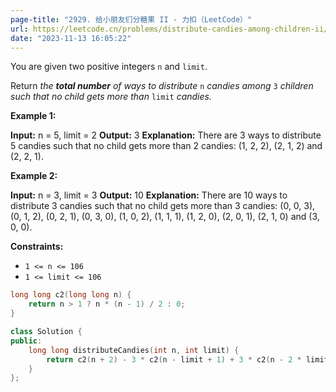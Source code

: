 ```yaml
---
page-title: "2929. 给小朋友们分糖果 II - 力扣（LeetCode）"
url: https://leetcode.cn/problems/distribute-candies-among-children-ii/
date: "2023-11-13 16:05:22"
---
```

You are given two positive integers `n` and `limit`.

Return *the **total number** of ways to distribute* `n` *candies among* `3` *children such that no child gets more than* `limit` *candies.*

**Example 1:**

**Input:** n = 5, limit = 2
**Output:** 3
**Explanation:** There are 3 ways to distribute 5 candies such that no child gets more than 2 candies: (1, 2, 2), (2, 1, 2) and (2, 2, 1).

**Example 2:**

**Input:** n = 3, limit = 3
**Output:** 10
**Explanation:** There are 10 ways to distribute 3 candies such that no child gets more than 3 candies: (0, 0, 3), (0, 1, 2), (0, 2, 1), (0, 3, 0), (1, 0, 2), (1, 1, 1), (1, 2, 0), (2, 0, 1), (2, 1, 0) and (3, 0, 0).

**Constraints:**

-   `1 <= n <= 106`
-   `1 <= limit <= 106`

```cpp
long long c2(long long n) {
    return n > 1 ? n * (n - 1) / 2 : 0;
}

class Solution {
public:
    long long distributeCandies(int n, int limit) {
        return c2(n + 2) - 3 * c2(n - limit + 1) + 3 * c2(n - 2 * limit) - c2(n - 3 * limit - 1);
    }
};
```
